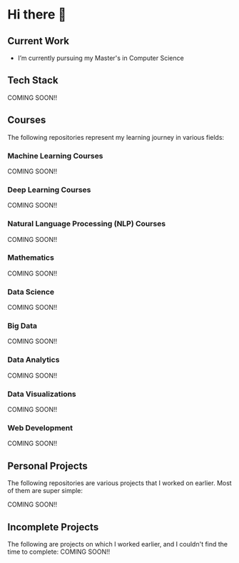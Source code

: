 # Hi there 👋


## Current Work

- I’m currently pursuing my Master's in Computer Science

## Tech Stack
COMING SOON!!

## Courses

The following repositories represent my learning journey in various fields:

### Machine Learning Courses
COMING SOON!!


### Deep Learning Courses
COMING SOON!!


### Natural Language Processing (NLP) Courses
COMING SOON!!


### Mathematics
COMING SOON!!

### Data Science
COMING SOON!!

### Big Data
COMING SOON!!

### Data Analytics
COMING SOON!!

### Data Visualizations
COMING SOON!!

### Web Development 
COMING SOON!!


## Personal Projects

The following repositories are various projects that I worked on earlier. Most of them are super simple: 

COMING SOON!!



## Incomplete Projects

The following are projects on which I worked earlier, and I couldn't find the time to complete:
COMING SOON!!

